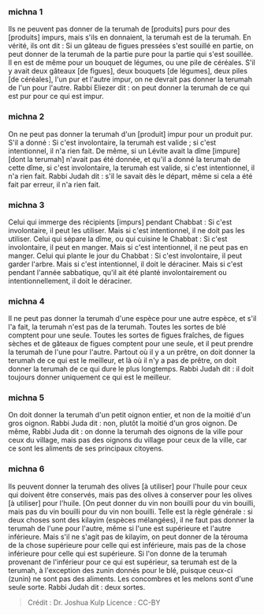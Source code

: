 
### michna 1
Ils ne peuvent pas donner de la terumah de [produits] purs pour des [produits] impurs, mais s'ils en donnaient, la terumah est de la terumah. En vérité, ils ont dit : Si un gâteau de figues pressées s'est souillé en partie, on peut donner de la terumah de la partie pure pour la partie qui s'est souillée. Il en est de même pour un bouquet de légumes, ou une pile de céréales. S'il y avait deux gâteaux [de figues], deux bouquets [de légumes], deux piles [de céréales], l'un pur et l'autre impur, on ne devrait pas donner la terumah de l'un pour l'autre. Rabbi Eliezer dit : on peut donner la terumah de ce qui est pur pour ce qui est impur.

### michna 2
On ne peut pas donner la terumah d'un [produit] impur pour un produit pur. S'il a donné : Si c'est involontaire, la terumah est valide ; si c'est intentionnel, il n'a rien fait. De même, si un Lévite avait la dîme [impure] [dont la terumah] n'avait pas été donnée, et qu'il a donné la terumah de cette dîme, si c'est involontaire, la terumah est valide, si c'est intentionnel, il n'a rien fait. Rabbi Judah dit : s'il le savait dès le départ, même si cela a été fait par erreur, il n'a rien fait.

### michna 3
Celui qui immerge des récipients [impurs] pendant Chabbat : Si c'est involontaire, il peut les utiliser. Mais si c'est intentionnel, il ne doit pas les utiliser. Celui qui sépare la dîme, ou qui cuisine le Chabbat : Si c'est involontaire, il peut en manger. Mais si c'est intentionnel, il ne peut pas en manger. Celui qui plante le jour du Chabbat : Si c'est involontaire, il peut garder l'arbre. Mais si c'est intentionnel, il doit le déraciner. Mais si c'est pendant l'année sabbatique, qu'il ait été planté involontairement ou intentionnellement, il doit le déraciner.

### michna 4
Il ne peut pas donner la terumah d'une espèce pour une autre espèce, et s'il l'a fait, la terumah n'est pas de la terumah. Toutes les sortes de blé comptent pour une seule. Toutes les sortes de figues fraîches, de figues sèches et de gâteaux de figues comptent pour une seule, et il peut prendre la terumah de l'une pour l'autre. Partout où il y a un prêtre, on doit donner la terumah de ce qui est le meilleur, et là où il n'y a pas de prêtre, on doit donner la terumah de ce qui dure le plus longtemps. Rabbi Judah dit : il doit toujours donner uniquement ce qui est le meilleur.

### michna 5
On doit donner la terumah d'un petit oignon entier, et non de la moitié d'un gros oignon. Rabbi Juda dit : non, plutôt la moitié d'un gros oignon. De même, Rabbi Juda dit : on donne la terumah des oignons de la ville pour ceux du village, mais pas des oignons du village pour ceux de la ville, car ce sont les aliments de ses principaux citoyens.

### michna 6
Ils peuvent donner la terumah des olives [à utiliser] pour l'huile pour ceux qui doivent être conservés, mais pas des olives à conserver pour les olives [à utiliser] pour l'huile. [On peut donner du vin non bouilli pour du vin bouilli, mais pas du vin bouilli pour du vin non bouilli. Telle est la règle générale : si deux choses sont des kilayim (espèces mélangées), il ne faut pas donner la terumah de l'une pour l'autre, même si l'une est supérieure et l'autre inférieure. Mais s'il ne s'agit pas de kilayim, on peut donner de la térouma de la chose supérieure pour celle qui est inférieure, mais pas de la chose inférieure pour celle qui est supérieure. Si l'on donne de la terumah provenant de l'inférieur pour ce qui est supérieur, sa terumah est de la terumah, à l'exception des zunin donnés pour le blé, puisque ceux-ci (zunin) ne sont pas des aliments. Les concombres et les melons sont d'une seule sorte. Rabbi Judah dit : deux sortes.

>Crédit : Dr. Joshua Kulp
>Licence : CC-BY
